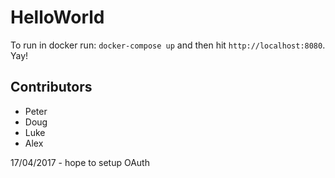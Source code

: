 # HelloWorld

To run in docker run: `docker-compose up` and then hit `http://localhost:8080`. Yay!

## Contributors

- Peter
- Doug
- Luke
- Alex

17/04/2017 - hope to setup OAuth
